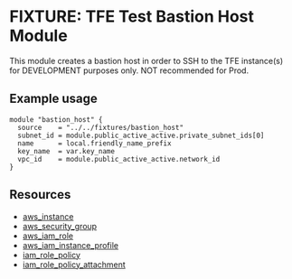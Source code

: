 # FIXTURE: TFE Test Bastion Host Module

This module creates a bastion host in order to SSH to the TFE instance(s) for DEVELOPMENT purposes only. NOT recommended for Prod.

## Example usage

```hcl
module "bastion_host" {
  source    = "../../fixtures/bastion_host"
  subnet_id = module.public_active_active.private_subnet_ids[0]
  name      = local.friendly_name_prefix
  key_name  = var.key_name
  vpc_id    = module.public_active_active.network_id
}
```

## Resources

- [aws_instance](https://registry.terraform.io/providers/hashicorp/aws/latest/docs/resources/instance)
- [aws_security_group](https://registry.terraform.io/providers/hashicorp/aws/latest/docs/resources/security_group)
- [aws_iam_role](https://registry.terraform.io/providers/hashicorp/aws/latest/docs/resources/iam_role)
- [aws_iam_instance_profile](https://registry.terraform.io/providers/hashicorp/aws/latest/docs/resources/iam_instance_profile)
- [iam_role_policy](https://registry.terraform.io/providers/hashicorp/aws/latest/docs/resources/iam_role_policy)
- [iam_role_policy_attachment](https://registry.terraform.io/providers/hashicorp/aws/latest/docs/resources/iam_role_policy_attachment)
